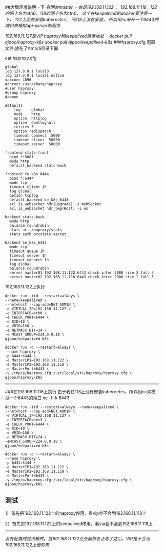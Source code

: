 
##大致环境说明一下
*有两台master 一台是192.168.11.122 ， 192.168.11.118 ,
122的网卡名为eth0，118的网卡名为eth0，
这个在keepalived的docker要注意一下，
122上面有安装kubernetes，
而118上没有安装，
所以用nc来开一个6443的端口来模拟api-server的服务*

*192.168.11.127是VIP
haproxy和keepalived镜像地址：
docker pull qjpoo/haproxy-k8s
docker pull qjpoo/keepalived-k8s*
###haproxy.cfg 配置文件,放在了/tmp/a目录下面

cat haproxy.cfg

```
global
log 127.0.0.1 local0
log 127.0.0.1 local1 notice
maxconn 4096
#chroot /usr/share/haproxy
#user haproxy
#group haproxy
daemon

defaults
    log     global
    mode    http
    option  httplog
    option  dontlognull
    retries 3
    option redispatch
    timeout connect  5000
    timeout client  50000
    timeout server  50000

frontend stats-front
  bind *:8081
  mode http
  default_backend stats-back

frontend fe_k8s_6444
  bind *:6444
  mode tcp
  timeout client 1h
  log global
  option tcplog
  default_backend be_k8s_6443
  acl is_websocket hdr(Upgrade) -i WebSocket
  acl is_websocket hdr_beg(Host) -i ws

backend stats-back
  mode http
  balance roundrobin
  stats uri /haproxy/stats
  stats auth pxcstats:secret

backend be_k8s_6443
  mode tcp
  timeout queue 1h
  timeout server 1h
  timeout connect 1h
  log global
  balance roundrobin
  server master01 192.168.11.122:6443 check inter 2000 rise 2 fall 3
  server master02 192.168.11.118:6443 check inter 2000 rise 2 fall 3
```


192,168.11.122上执行
```
docker run -itd --restart=always \
--name=keepalived \
--net=host --cap-add=NET_ADMIN \
-e VIRTUAL_IP=192.168.11.127 \
-e INTERFACE=eth0 \
-e CHECK_PORT=6444 \
-e RID=10 \
-e VRID=160 \
-e NETMASK_BIT=24 \
-e MCAST_GROUP=224.0.0.18 \
qjpoo/keepalived-k8s
```

```
docker run -d --restart=always \
--name haproxy \
-p 6444:6444 \
-e MasterIP1=192.168.11.122 \
-e MasterIP2=192.168.11.118 \
-e MasterPort=6443 \
-v /tmp/a/haproxy.cfg:/usr/local/etc/haproxy/haproxy.cfg \
qjpoo/haproxy-k8s
```



------------


###在192.168.11.118上执行 由于我在118上没有安装kubernetes，所以用nc来模拟一个6443的端口
nc -l -k 6443

```
docker run -itd --restart=always --name=keepalived \
--net=host --cap-add=NET_ADMIN \
-e VIRTUAL_IP=192.168.11.127 \
-e INTERFACE=ens3 \
-e CHECK_PORT=6444 \
-e RID=10 \
-e VRID=160 \
-e NETMASK_BIT=24 \
-eMCAST_GROUP=224.0.0.18 \
qjpoo/keepalived-k8s
```
```
docker run -d --restart=always \
--name haproxy \
-p 6444:6444 \
-e MasterIP1=192.168.11.122 \
-e MasterIP2=192.168.11.118 \
-e MasterPort=6443 \
-v /tmp/a/haproxy.cfg:/usr/local/etc/haproxy/haproxy.cfg \
qjpoo/haproxy-k8s
```

## 测试
1）首先把192.168.11.122上的haproxy停用，看vip会不会到192.168.11.118上




2）首先把192.168.11.122上的keepalived停用，看vip会不会到192.168.11.118上



---
*没有配置成抢占模式，当192.168.11.122业务都恢复正常了之后，VIP是不会到192.168.11.122上面的来*

